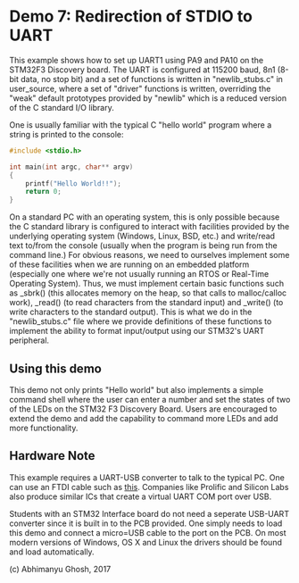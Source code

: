 # Demo 7: Redirection of STDIO to UART

This example shows how to set up UART1 using PA9 and PA10 on the STM32F3 Discovery board. The UART is configured at 115200 baud, 8n1 (8-bit data, no stop bit) and a set of functions is written in "newlib_stubs.c" in user_source, where a set of "driver" functions is written, overriding the "weak" default prototypes provided by "newlib" which is a reduced version of the C standard I/O library. 

One is usually familiar with the typical C "hello world" program where a string is printed to the console:

```C
#include <stdio.h>

int main(int argc, char** argv)
{
	printf("Hello World!!");
	return 0;
}
```

On a standard PC with an operating system, this is only possible because the C standard library is configured to interact with facilities provided by the underlying operating system (Windows, Linux, BSD, etc.) and write/read text to/from the console (usually when the program is being run from the command line.) For obvious reasons, we need to ourselves implement some of these facilities when we are running on an embedded platform (especially one where we're not usually running an RTOS or Real-Time Operating System). Thus, we must implement certain basic functions such as _sbrk() (this allocates memory on the heap, so that calls to malloc/calloc work), _read() (to read characters from the standard input) and _write() (to write characters to the standard output). This is what we do in the "newlib_stubs.c" file where we provide definitions of these functions to implement the ability to format input/output using our STM32's UART peripheral.

## Using this demo

This demo not only prints "Hello world" but also implements a simple command shell where the user can enter a number and set the states of two of the LEDs on the STM32 F3 Discovery Board. Users are encouraged to extend the demo and add the capability to command more LEDs and add more functionality.

## Hardware Note

This example requires a UART-USB converter to talk to the typical PC. One can use an FTDI cable such as [this](https://www.sparkfun.com/products/9873). Companies like Prolific and Silicon Labs also produce similar ICs that create a virtual UART COM port over USB. 

Students with an STM32 Interface board do not need a seperate USB-UART converter since it is built in to the PCB provided. One simply needs to load this demo and connect a micro=USB cable to the port on the PCB. On most modern versions of Windows, OS X and Linux the drivers should be found and load automatically.

(c) Abhimanyu Ghosh, 2017